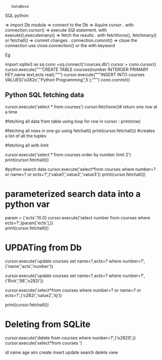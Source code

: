        

       DataBase

SQL python

=> import Db module
=> connect to the Db
=> Aquire cursor . with connection.cursor()
=> execute SQl statement. with execute(),executemany()
=> fetch the results . with fetchhone(), fetchmany() or fetchall()
=> commit changes . connection.commit()
=> close the connection use close.connection() or the with keyword


Eg

import sqlite3 as sq
conn =sq.connect('cources.db')
cursor = conn.cursor()
cursor.execute("""CREATE TABLE courses(number INTERGER PRIMARY KEY,name text,ects real);""")
cursor.execute("""INSERT INTO courses VALUES('o282o',"Python Programming",5 );""")
conn.commit()

## Python SQL fetching data

cursor.execute('select * from courses')
cursor.fetchone()# return one row at a time 

#fetching all data from table using loop
for row in cursor :
    print(row)

#fetching all rows in one go using fetchall()
print(cursor.fetchall()) #creates a list of all the tuples

#fetching all with limit

cursor.execute('select * from courses order by number limit 2')
print(cursor.fetchall())

#python search data
cursor.execute('select*from courses where number=? or name=? or ects=?',('value1','value2','value3'))
print(cursor.fetchall())


# parameterized search data into a python var

param = {'ects':10.0}
cursor.execute('select number from courses where ects=?',(param['ects'],))  
print(cursor.fetchall())


# UPDATing  from Db 

cursor.execute('update courses set name=?,ects=? where number=?',('name','acts','number'))

cursor.execute('update courses set name=?,ects=? where number=?',('Rick','98','o282i'))

cursor.execute('select*from courses where number=? or name=? or ects=?',('o282i','value2','kj'))
 
print(cursor.fetchall())



# Deleting from SQLite

cursor.execute('delete from courses where number=?',('o2829',))
cursor.execute('select*from courses ')
  

id name age aim 
create insert update search delete view